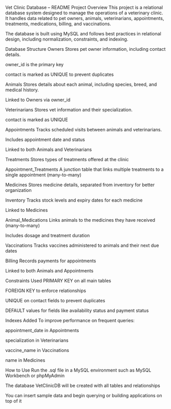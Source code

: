 Vet Clinic Database – README
Project Overview
This project is a relational database system designed to manage the operations of a veterinary clinic. It handles data related to pet owners, animals, veterinarians, appointments, treatments, medications, billing, and vaccinations.

The database is built using MySQL and follows best practices in relational design, including normalization, constraints, and indexing.

Database Structure
Owners Stores pet owner information, including contact details.

owner_id is the primary key

contact is marked as UNIQUE to prevent duplicates

Animals Stores details about each animal, including species, breed, and medical history.

Linked to Owners via owner_id

Veterinarians Stores vet information and their specialization.

contact is marked as UNIQUE

Appointments Tracks scheduled visits between animals and veterinarians.

Includes appointment date and status

Linked to both Animals and Veterinarians

Treatments Stores types of treatments offered at the clinic

Appointment_Treatments A junction table that links multiple treatments to a single appointment (many-to-many)

Medicines Stores medicine details, separated from inventory for better organization

Inventory Tracks stock levels and expiry dates for each medicine

Linked to Medicines

Animal_Medications Links animals to the medicines they have received (many-to-many)

Includes dosage and treatment duration

Vaccinations Tracks vaccines administered to animals and their next due dates

Billing Records payments for appointments

Linked to both Animals and Appointments

Constraints Used
PRIMARY KEY on all main tables

FOREIGN KEY to enforce relationships

UNIQUE on contact fields to prevent duplicates

DEFAULT values for fields like availability status and payment status

Indexes Added
To improve performance on frequent queries:

appointment_date in Appointments

specialization in Veterinarians

vaccine_name in Vaccinations

name in Medicines

How to Use
Run the .sql file in a MySQL environment such as MySQL Workbench or phpMyAdmin

The database VetClinicDB will be created with all tables and relationships

You can insert sample data and begin querying or building applications on top of it